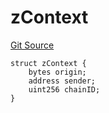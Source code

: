 # zContext
[Git Source](https://github.com/zeta-chain/protocol-contracts/blob/5f09d7eb47b707c65cea167574b26d208e366094/contracts/zevm/interfaces/UniversalContract.sol)


```solidity
struct zContext {
    bytes origin;
    address sender;
    uint256 chainID;
}
```


